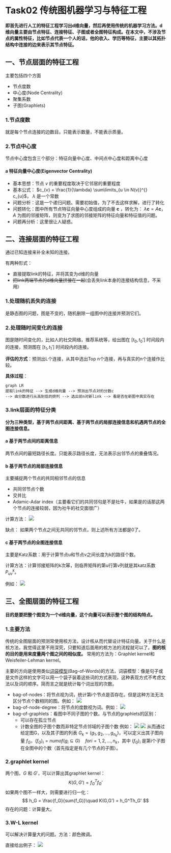# Task02 传统图机器学习与特征工程
**即首先进行人工的特征工程学习出d维向量，然后再使用传统的机器学习方法。d维向量主要由节点特征、连接特征、子图或者全图特征构成。在本文中，不涉及节点的属性特征，比如节点代表一个人的话，他的收入、学历等特征，主要以其拓扑结构中连接的边来表示其节点特征。**
## 一、节点层面的特征工程
主要包括四个方面
* 节点度数
* 中心度(Node Centrality)
* 聚集系数
* 子图(Graphlets)

### 1.节点度数
就是每个节点连接的边数目。只能表示数量，不能表示质量。
### 2.节点中心度
节点中心度包含三个部分：特征向量中心度、中间点中心度和距离中心度
#### a 特征向量中心度(Eigenvector Centrality)
- 基本思想：节点 $v$ 的重要程度取决于它邻居的重要程度
- 基本公式： $c_{v} = \frac{1}{\lambda} \sum\limits_{u \in N(v)}^{} c_{u}$， $\lambda$ 是一个常数
- 问题分析：这是一个递归问题。需要初始值，为了不去这样求解，进行了转化
- 问题转化：图中所有节点特征向量中心度组成的向量 $\boldsymbol c$ ，转化为： $\lambda \boldsymbol c = A \boldsymbol c$， $A$ 为图的邻接矩阵，则变为了求图的邻接矩阵的特征向量和特征值的问题。
- 问题再分析：这里很让人疑惑。

## 二、连接层面的特征工程
通过已知连接来补全未知的连接。

有两种形式：

- 直接提取link的特征，并将其变为d维的向量
- ~~把link两端节点的d维向量拼接在一起~~(会丢失link本身的连接结构信息，不采用)

### 1.处理随机丢失的连接
是静态图的问题，图是不变的，随机删除一组图中的连接并预测它们。

### 2.处理随时间变化的连接
图是随时间变化的，比如人的社交网络，推荐系统等，给出图在 $[t_0, t_0']$ 时间段内的连接，预测图在 $[t_1, t_1']$ 时间段内的连接。

**评估的方式**：预测出L个连接，从其中选出Top n个连接，再与真实的n个连接作比较。

**具体过程**：
```mermaid
graph LR
提取link的特征 --> 生成d维向量 --> 预测出节点对的分数c 
--> 由分数进行从高到低的排列 --> 选出前n对新link --> 看是否在新图中真实存在
```

### 3.link层面的特征分类
**分为三种类型，基于两节点间距离、基于两节点的局部连接信息和机遇两节点的全图连接信息。**
#### a 基于两节点间的距离信息
两节点间的最短路径长度。只能表示路径长度，无法表示出邻节点的重叠情况。
#### b 基于两节点的局部连接信息
主要捕捉两个节点的共同相邻节点的信息

- 共同邻节点个数
- 交并比
- Adamic-Adar index（主要看它们的共同邻句是不是社牛，如果是的话那这两个节点的连接较弱，因为社牛的社交面很广）

计算方法：
![](.task02Assets/mmexport1676616638966.png)

缺点：
如果两个节点之间无共同的邻节点，则上述所有方法都是0了。

#### c 基于两节点的全图连接信息
主要是Katz系数：用于计算节点u和节点v之间长度为k的路径个数。

计算方法：计算邻接矩阵的k次幂，则临界矩阵的第u行第v列就是其katz系数 $P_{uv}^k$。

例如：
![](.task02Assets/mmexport1676616643077.png)

## 三、全图层面的特征工程
**目的是要把整个图变为一个d维向量，这个向量可以表示整个图的结构特点。**

### 1.主要方法
传统的全图层面的预测常使用核方法，设计核从而代替设计特征向量。关于什么是核方法，我觉得这里不用深究，只要知道后面用的核方法的流程就可以了。**图的核的目的是用来度量两个图之间的相似度。** 常用的方法为：Graphlet kernel和Weisfeiler-Lehman kernel。

主要的方向是使用类似[词袋模型](https://blog.csdn.net/Elenstone/article/details/105134863)(Bag-of-Words)的方法，词袋模型：像是句子或是文件这样的文字可以用一个袋子装着这些词的方式表现，这种表现方式不考虑文法以及词的顺序。简而言之就是统计每个词出现的次数。

- bag-of-nodes：将节点视为词，统计第i个节点是否存在。但是这种方法无法区分节点个数相同的图。例如：
    ![](.task02Assets/mmexport1676616646509.png)
- bag-of-node-degree：将节点的度数视为词。例如：
    ![](.task02Assets/mmexport1676616648630.png)
- bag-of-graphlets：看图中不同子图的个数。与节点的graphlets的区别：
  - 可以存在孤立节点
  - 计数全图的子图个数而非特定节点邻域的子图个数
例如：
![](.task02Assets/mmexport1676616650850.png)
![](.task02Assets/mmexport1676616654582.png)
从而通过给定图G，以及其子图的列表 $G_k=(g_1,g_2,...,g_{n_k})$，可以定义出其子图向量 $f_G$，$(f_G)_i=num of (g_i \subseteq G) \quad for i=1,2,...,n_k$，其中 $(f_G)_i$ 是第i个子图在全图中的个数（首先指定是有几个节点的子图）。

### 2.graphlet kernel
两个图，$G$ 和 $G'$，可以计算出其graphlet kernel：
$$
K(G,G') = f_G^Tf_G'
$$
如果两个图不一样大，则需要进行归一化：
$$
h_G = \frac{f_G}{sum(f_G)}\quad K(G,G') = h_G^Th_G'
$$
存在的问题：计算量大。

### 3.W-L kernel
可以解决计算量大的问题。方法：颜色微调。

直接给出例子：
![](.task02Assets/mmexport1676616641429.png)
